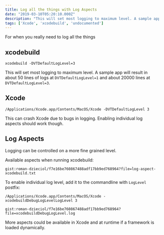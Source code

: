 ```yaml
---
title: Log all the things with Log Aspects
date: "2019-03-10T05:20:10.000Z"
description: "This will set most logging to maximum level. A sample app will result in about 50 lines of logs at level 1 and about 20000 lines at level 3."
tags: ['Xcode', 'xcodebuild', 'undocumented']
---
```


For when you really need to log all the things

## xcodebuild

```
xcodebuild -DVTDefaultLogLevel=3
```

This will set most logging to maximum level. A sample app will result in about 50 lines of logs at `DVTDefaultLogLevel=1` and about 20000 lines at `DVTDefaultLogLevel=3`.


## Xcode

```
/Applications/Xcode.app/Contents/MacOS/Xcode -DVTDefaultLogLevel 3
```

This can crash Xcode due to bugs in logging. Enabling individual log aspects should work though.

## Log Aspects

Logging can be controlled on a more fine grained level. 

Available aspects when running xcodebuild:

`gist:roman-dzieciol/f7e16be760867488adf17bb9ed768964?file=log-aspect-xcodebuild.txt`

To enable individual log level, add it to the commandline with `LogLevel` postfix:

```
/Applications/Xcode.app/Contents/MacOS/Xcode -xcodebuildDebugLogLevelLogLevel 3
```

`gist:roman-dzieciol/f7e16be760867488adf17bb9ed768964?file=xcodebuildDebugLogLevel.log`


More aspects could be available in Xcode and at runtime if a framework is loaded dynamically.